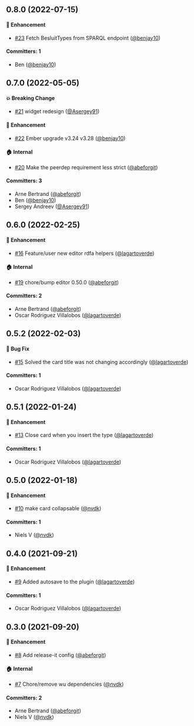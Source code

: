 


## 0.8.0 (2022-07-15)

#### :rocket: Enhancement
* [#23](https://github.com/lblod/ember-rdfa-editor-besluit-type-plugin/pull/23) Fetch BesluitTypes from SPARQL endpoint ([@benjay10](https://github.com/benjay10))

#### Committers: 1
- Ben ([@benjay10](https://github.com/benjay10))

## 0.7.0 (2022-05-05)

#### :boom: Breaking Change
* [#21](https://github.com/lblod/ember-rdfa-editor-besluit-type-plugin/pull/21) widget redesign ([@Asergey91](https://github.com/Asergey91))

#### :rocket: Enhancement
* [#22](https://github.com/lblod/ember-rdfa-editor-besluit-type-plugin/pull/22) Ember upgrade v3.24 v3.28 ([@benjay10](https://github.com/benjay10))

#### :house: Internal
* [#20](https://github.com/lblod/ember-rdfa-editor-besluit-type-plugin/pull/20) Make the peerdep requirement less strict ([@abeforgit](https://github.com/abeforgit))

#### Committers: 3
- Arne Bertrand ([@abeforgit](https://github.com/abeforgit))
- Ben ([@benjay10](https://github.com/benjay10))
- Sergey Andreev ([@Asergey91](https://github.com/Asergey91))

## 0.6.0 (2022-02-25)

#### :rocket: Enhancement
* [#16](https://github.com/lblod/ember-rdfa-editor-besluit-type-plugin/pull/16) Feature/user new editor rdfa helpers ([@lagartoverde](https://github.com/lagartoverde))

#### :house: Internal
* [#19](https://github.com/lblod/ember-rdfa-editor-besluit-type-plugin/pull/19) chore/bump editor 0.50.0 ([@abeforgit](https://github.com/abeforgit))

#### Committers: 2
- Arne Bertrand ([@abeforgit](https://github.com/abeforgit))
- Oscar Rodriguez Villalobos ([@lagartoverde](https://github.com/lagartoverde))


## 0.5.2 (2022-02-03)

#### :bug: Bug Fix
* [#15](https://github.com/lblod/ember-rdfa-editor-besluit-type-plugin/pull/15) Solved the card title was not changing accordingly ([@lagartoverde](https://github.com/lagartoverde))

#### Committers: 1
- Oscar Rodriguez Villalobos ([@lagartoverde](https://github.com/lagartoverde))

## 0.5.1 (2022-01-24)

#### :rocket: Enhancement
* [#13](https://github.com/lblod/ember-rdfa-editor-besluit-type-plugin/pull/13) Close card when you insert the type ([@lagartoverde](https://github.com/lagartoverde))

#### Committers: 1
- Oscar Rodriguez Villalobos ([@lagartoverde](https://github.com/lagartoverde))

## 0.5.0 (2022-01-18)

#### :rocket: Enhancement
* [#10](https://github.com/lblod/ember-rdfa-editor-besluit-type-plugin/pull/10) make card collapsable ([@nvdk](https://github.com/nvdk))

#### Committers: 1
- Niels V ([@nvdk](https://github.com/nvdk))

## 0.4.0 (2021-09-21)

#### :rocket: Enhancement
* [#9](https://github.com/lblod/ember-rdfa-editor-besluit-type-plugin/pull/9) Added autosave to the plugin ([@lagartoverde](https://github.com/lagartoverde))

#### Committers: 1
- Oscar Rodriguez Villalobos ([@lagartoverde](https://github.com/lagartoverde))


## 0.3.0 (2021-09-20)

#### :rocket: Enhancement
* [#8](https://github.com/lblod/ember-rdfa-editor-besluit-type-plugin/pull/8) Add release-it config ([@abeforgit](https://github.com/abeforgit))

#### :house: Internal
* [#7](https://github.com/lblod/ember-rdfa-editor-besluit-type-plugin/pull/7) Chore/remove wu dependencies ([@nvdk](https://github.com/nvdk))

#### Committers: 2
- Arne Bertrand ([@abeforgit](https://github.com/abeforgit))
- Niels V ([@nvdk](https://github.com/nvdk))


